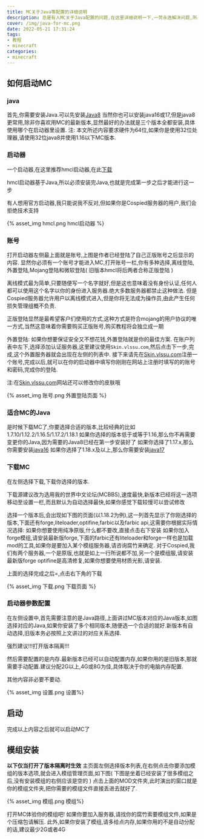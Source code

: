 ```yaml
---
title: MC关于Java等配置的详细说明
description: 总是有人MC关于Java配置的问题,在这里详细说明一下,一劳永逸解决问题,所以按照惯例,谁再来问罚谁去西伯利亚钟玉米!!
cover: /img/java-for-mc.png
date: 2022-05-21 17:31:24
tags:
- 教程
- minecraft
categories: 
- minecraft
---
```

## 如何启动MC
### java
首先,你需要安装Java.可以先安装[Java8](https://cr.triority.cn/f/opua/java8.exe)
当然你也可以安装java16或17,但是java8更常用,除非你喜欢用MC的最新版本,显然最好的办法就是三个版本全都安装,具体使用哪个在启动器里设置.
注: 本文所述内容要求硬件为64位,如果你是使用32位处理器,请使用32位java8并使用1.16以下MC版本.
### 启动器
一个启动器,在这里推荐hmcl启动器,在此[下载](hmcl.exe)

hmcl启动器基于Java,所以必须安装完Java,也就是完成第一步之后才能进行这一步

有人想用官方启动器,我只能说我不反对,但如果你是Cospied服务器的用户,我们会拒绝技术支持

{% asset_img hmcl.png hmcl启动器 %}

### 账号
打开启动器左侧最上面就是账号,上图是作者已经登陆了自己正版账号之后显示的内容.
显然你必须有一个账号才能进入MC,打开账号一栏,你有多种选择,离线登陆,外置登陆,Mojang登陆和微软登陆( 旧版本hmcl将后两者合称正版登陆 )

离线模式最为简单,只要随便写一个名字就好,但是这也意味着没有身份认证,任何人都可以使用这个名字以你的身份进入服务器.绝大多数服务器都禁止这种做法.
但是Cospied服务器允许用户以离线模式进入,但是你将无法成为操作员,由此产生任何损失管理组概不负责.

正版登陆显然是最希望客户们使用的方式,这种方式是符合mojang的用户协议的唯一方式,当然这意味着你需要购买正版账号,购买教程将会独立成一期

外置登陆: 如果你想要保证安全又不想花钱,外置登陆就是你的最佳方案.
在账户列表中左下,选择添加认证服务器,这里建议使用`Skin.vlssu.com`,然后点击下一步,完成,这个外置服务器就会出现在左侧的列表中.
接下来请先在[Skin.vlssu.com](Skin.vlssu.com "Skin.vlssu.com")注册一个账号,完成以后,就可以在你的启动器中填写你刚刚在网站上注册时填写的的账号和密码,完成你的登陆.

注:在[Skin.vlssu.com](Skin.vlssu.com "Skin.vlssu.com")网站还可以修改你的皮肤哦

{% asset_img 账号.png 外置登陆页面 %}

### 适合MC的Java
是时候下载MC了,你要选择合适的版本,比较经典的比如1.7.10/1.12.2/1.16.5/1.17.2/1.18.1
如果你选择的版本低于或等于1.16,那么你不再需要变更你的Java,因为需要的Java8已经在第一步安装好了
如果你选择了1.17.x,那么你需要安装[java16](https://cr.triority.cn/f/pKCk/java16.exe)
如果你选择了1.18.x及以上,那么你需要安装[java17](https://cr.triority.cn/f/JPfK/java17.exe)

### 下载MC
在左侧选择下载,下载你选择的版本.

下载源建议改为选用我的世界中文论坛(MCBBS),速度最快,新版本已经将这一选项移动至设置一栏,而且默认为自动选择最快,如果你感觉下载较慢可以尝试修改

选择一个版本后,会出现如下图的页面(以1.18.2为例),这一列首先显示了你刚选择的版本,下面还有forge,liteloader,optifine,farbic以及farbic api,这需要你根据实际情况选择:
如果你想要使用纯净原版,什么都不要改,直接点击右下安装
如果你加入forge模组,请安装最新版forge,下面的farbic还有liteloader和forge一样也是加载mod的工具,如果你是要加入某个模组服务器,请咨询腐竹来确定. 对于Cospied,我们有两个服务器,一个是原版,也就是如上一行所说都不加,另一个是模组服,请安装最新版forge
optifine是高清修复,如果你想要使用材质光影,请安装.

上面的选择完成之后=,点击右下角的下载

{% asset_img 下载.png 下载页面 %}

### 启动器参数配置
在左侧设置中,首先需要注意的是Java路径,上面讲过MC版本对应的Java版本,如图选择对应的Java,如果你安装了多个相同版本,随便选一个合适的就好.新版本有自动选择,旧版本务必按照上文讲过的对应关系选择.

强烈建议!!!打开版本隔离!!!

然后需要配置的是内存.最新版本已经可以自动配置内存,如果你用的是旧版本,那就需要手动配置.建议分配2G以上,4G或8G为佳,具体取决于你的电脑内存配置.

其他内容非必要不要动.

{% asset_img 设置.png 设置%}

## 启动
完成以上内容之后就可以启动MC了

## 模组安装
**以下仅当打开了版本隔离时生效**
主页面左侧选择版本列表,在右侧点击你要添加模组的版本选项,就会进入模组管理页面,如下图( 下图是坐着已经安装了很多模组之后,没有安装模组的右侧应该是空的 )
点击上面的MOD文件夹,此时演出的窗口就是你的模组文件夹,把你需要的模组文件直接丢进去就好了.

{% asset_img 模组.png 模组%}

打开MC体验你的模组吧!
如果你要加入服务器,请找你的腐竹索要模组文件,如果是个压缩包请解压.
此外,如果你安装了模组,请多给点内存,如果你用的不是自动分配的话,建议最少2G或者4G